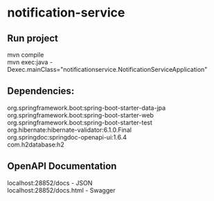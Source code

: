 # notification-service

## Run project
mvn compile<br>
mvn exec:java -Dexec.mainClass="notificationservice.NotificationServiceApplication"<br>

## Dependencies:
org.springframework.boot:spring-boot-starter-data-jpa<br>
org.springframework.boot:spring-boot-starter-web<br>
org.springframework.boot:spring-boot-starter-test<br>
org.hibernate:hibernate-validator:6.1.0.Final<br>
org.springdoc:springdoc-openapi-ui:1.6.4<br>
com.h2database:h2<br>

## OpenAPI Documentation
localhost:28852/docs - JSON<br>
localhost:28852/docs.html - Swagger<br>

